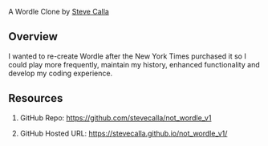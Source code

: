 A Wordle Clone by [Steve Calla](https://github.com/stevecalla)

<!-- * Project Manager: Steve Calla -->

## Overview

I wanted to re-create Wordle after the New York Times purchased it so I could play more frequently, maintain my history, enhanced functionality and develop my coding experience.

## Resources

<!-- <details><summary></summary> -->

1. GitHub Repo: https://github.com/stevecalla/not_wordle_v1

2. GitHub Hosted URL: https://stevecalla.github.io/not_wordle_v1/
